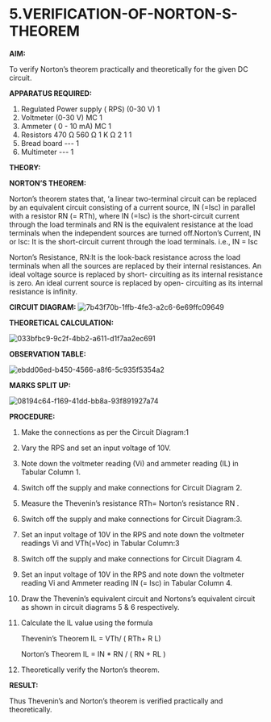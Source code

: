 # 5.VERIFICATION-OF-NORTON-S-THEOREM

**AIM:**

To verify Norton’s theorem practically and theoretically for the given DC circuit.

**APPARATUS REQUIRED:**

1.	Regulated Power supply ( RPS)	(0-30 V)	1
2.	Voltmeter	(0-30 V) MC	1
3.	Ammeter	( 0 - 10 mA) MC	1
4.	Resistors	470 Ω 560 Ω 1 K Ω	2 1 1
5.	Bread board	---	1
6.	Multimeter	---	1

**THEORY:**

**NORTON’S THEOREM:**

Norton’s theorem states that, ‘a linear two-terminal circuit can be replaced by an equivalent circuit consisting of a current source, IN (=Isc) in parallel with a resistor RN (= RTh), where IN (=Isc) is the short-circuit current through the load terminals and RN is the equivalent resistance at the load terminals when the independent sources are turned off.Norton’s Current, IN or Isc:
It is the short-circuit current through the load terminals. i.e., IN = Isc

Norton’s Resistance, RN:It is the look-back resistance across the load terminals when all the sources are replaced by their internal resistances. An ideal voltage source is replaced by short- circuiting as its internal resistance is zero. An ideal current source is replaced by open- circuiting as its internal resistance is infinity.
 
**CIRCUIT DIAGRAM:**
![7b43f70b-1ffb-4fe3-a2c6-6e69ffc09649](https://github.com/user-attachments/assets/df91e82d-a09e-4696-8a47-8f2de3cb7606)

**THEORETICAL CALCULATION:**

![033bfbc9-9c2f-4bb2-a611-d1f7aa2ec691](https://github.com/user-attachments/assets/966fe95b-8c25-406d-9434-0de2702dafd0)

**OBSERVATION TABLE:**


![ebdd06ed-b450-4566-a8f6-5c935f5354a2](https://github.com/user-attachments/assets/a721e33e-344b-45e5-b20c-ab2086873054)

**MARKS SPLIT UP:**


![08194c64-f169-41dd-bb8a-93f891927a74](https://github.com/user-attachments/assets/f703c8f2-080d-4081-98a8-8821a0bef392)

**PROCEDURE:**

1.	Make the connections as per the Circuit Diagram:1

2.	Vary the RPS and set an input voltage of 10V.

3.	Note down the voltmeter reading (Vi) and ammeter reading (IL) in Tabular Column 1.

4.	Switch off the supply and make connections for Circuit Diagram 2.

5.	Measure the Thevenin’s resistance RTh= Norton’s resistance RN .

6.	Switch off the supply and make connections for Circuit Diagram:3.

7.	Set an input voltage of 10V in the RPS and note down the voltmeter readings Vi and VTh(=Voc) in Tabular Column:3

8.	Switch off the supply and make connections for Circuit Diagram 4.

9.	Set an input voltage of 10V in the RPS and note down the voltmeter reading Vi and Ammeter reading IN (= Isc) in Tabular Column 4.

10.	Draw the Thevenin’s equivalent circuit and Nortons’s equivalent circuit as shown in circuit diagrams 5 & 6 respectively.

11.	Calculate the IL value using the formula

   	Thevenin’s Theorem IL = VTh/ ( RTh+ R L)

   	Norton’s Theorem IL = IN * RN / ( RN + RL )

12.	Theoretically verify the Norton’s theorem.




**RESULT:**

Thus Thevenin’s and Norton’s theorem is verified practically and theoretically.
